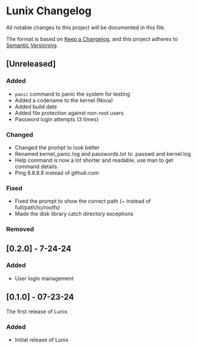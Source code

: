 # Lunix Changelog

All notable changes to this project will be documented in this file.

The format is based on [Keep a Changelog](https://keepachangelog.com/en/1.0.0/),
and this project adheres to [Semantic Versioning](https://semver.org/spec/v2.0.0.html).

## [Unreleased]

### Added
- `panic` command to panic the system for testing
- Added a codename to the kernel (Nova)
- Added build date
- Added file protection against non-root users
- Password login attempts (3 times)

### Changed
- Changed the prompt to look better
- Renamed kernel_panic.log and passwords.txt to .passwd and kernel.log
- Help command is now a lot shorter and readable, use man to get command details
- Ping 8.8.8.8 instead of github.com

### Fixed
- Fixed the prompt to show the correct path (~ instead of full/path/to/rootfs)
- Made the disk library catch directory exceptions

### Removed

## [0.2.0] - 7-24-24

### Added
- User login management

## [0.1.0] - 07-23-24

The first release of Lunix.

### Added
- Initial release of Lunix
